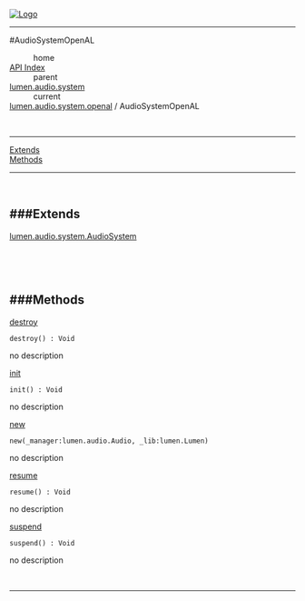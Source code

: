 
[![Logo](../../../../../images/logo.png)](../../../../../index.html)

---

#AudioSystemOpenAL


&emsp;&emsp;&emsp;home   
[API Index](../../../../../api/index.html#lumen.audio)   
&emsp;&emsp;&emsp;parent    
[lumen.audio.system](../)     
&emsp;&emsp;&emsp;current    
[lumen.audio.system.openal](./) / AudioSystemOpenAL

<br/>

---


[Extends](#Extends)   
[Methods](#Methods)   


---

&nbsp;   

<a class="lift" name="Extends" ></a>
###Extends   
---
<a class="lift" name="lumen.audio.system.AudioSystem" href="{{{rel_path}}}api/lumen/audio.system.AudioSystem.html">lumen.audio.system.AudioSystem</a>

&nbsp;   

&nbsp;   

<a class="lift" name="Methods" ></a>
###Methods   
---
<a class="lift" name="destroy" href="#destroy">destroy</a>



`destroy() : Void`

<span class="small_desc_flat"> no description </span>   

<a class="lift" name="init" href="#init">init</a>



`init() : Void`

<span class="small_desc_flat"> no description </span>   

<a class="lift" name="new" href="#new">new</a>



`new(_manager:lumen.audio.Audio, _lib:lumen.Lumen) `

<span class="small_desc_flat"> no description </span>   

<a class="lift" name="resume" href="#resume">resume</a>



`resume() : Void`

<span class="small_desc_flat"> no description </span>   

<a class="lift" name="suspend" href="#suspend">suspend</a>



`suspend() : Void`

<span class="small_desc_flat"> no description </span>   



&nbsp;
&nbsp;
&nbsp;

---  


&nbsp;   
&nbsp;   